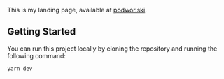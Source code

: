 This is my landing page, available at [podwor.ski](https://www.podwor.ski). 

## Getting Started

You can run this project locally by cloning the repository and running the following command:

```bash
yarn dev
```